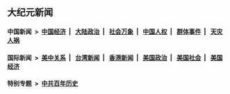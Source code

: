 ## 大纪元新闻

#### 中国新闻 &nbsp;>&nbsp; [中国经济](indexes/ncid283/README.md?04191645) &nbsp;| &nbsp; [大陆政治](indexes/ncid277/README.md?04191645) &nbsp;| &nbsp; [社会万象](indexes/ncid282/README.md?04191645) &nbsp;| &nbsp; [中国人权](indexes/ncid278/README.md?04191645) &nbsp;| &nbsp; [群体事件](indexes/ncid279/README.md?04191645) &nbsp;| &nbsp; [天灾人祸](indexes/ncid280/README.md?04191645)

#### 国际新闻 &nbsp;>&nbsp; [美中关系](indexes/nf1412576/README.md?04191645) &nbsp;| &nbsp; [台湾新闻](indexes/ncid1349361/README.md?04191645) &nbsp;| &nbsp; [香港新闻](indexes/ncid1349362/README.md?04191645) &nbsp;| &nbsp; [美国政治](indexes/ncid1078159/README.md?04191645) &nbsp;| &nbsp; [美国社会](indexes/ncid1078160/README.md?04191645) &nbsp;| &nbsp; [美国经济](indexes/ncid1078158/README.md?04191645)

#### 特别专题 &nbsp;>&nbsp; [中共百年历史](https://github.com/epoch-news/epoch-special/blob/master/README.md?04191645)  

